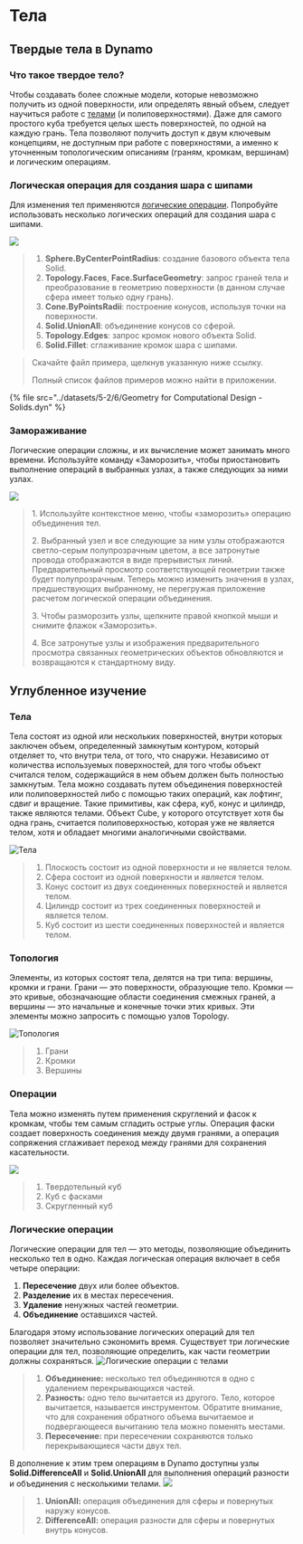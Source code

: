 # Тела

## Твердые тела в Dynamo

### Что такое твердое тело?

Чтобы создавать более сложные модели, которые невозможно получить из одной поверхности, или определять явный объем, следует научиться работе с [телами](5-6\_solids.md#solids) (и полиповерхностями). Даже для самого простого куба требуется целых шесть поверхностей, по одной на каждую грань. Тела позволяют получить доступ к двум ключевым концепциям, не доступным при работе с поверхностями, а именно к уточненным топологическим описаниям (граням, кромкам, вершинам) и логическим операциям.

### Логическая операция для создания шара с шипами

Для изменения тел применяются [логические операции](5-6\_solids.md#boolean-operations). Попробуйте использовать несколько логических операций для создания шара с шипами.

![](../images/5-2/6/solids-spikyball.jpg)

> 1. **Sphere.ByCenterPointRadius**: создание базового объекта тела Solid.
> 2. **Topology.Faces**, **Face.SurfaceGeometry**: запрос граней тела и преобразование в геометрию поверхности (в данном случае сфера имеет только одну грань).
> 3. **Cone.ByPointsRadii**: построение конусов, используя точки на поверхности.
> 4. **Solid.UnionAll**: объединение конусов со сферой.
> 5. **Topology.Edges**: запрос кромок нового объекта Solid.
> 6. **Solid.Fillet**: сглаживание кромок шара с шипами.

> Скачайте файл примера, щелкнув указанную ниже ссылку.
>
> Полный список файлов примеров можно найти в приложении.

{% file src="../datasets/5-2/6/Geometry for Computational Design - Solids.dyn" %}

### Замораживание

Логические операции сложны, и их вычисление может занимать много времени. Используйте команду «Заморозить», чтобы приостановить выполнение операций в выбранных узлах, а также следующих за ними узлах.

![](../images/5-2/6/solids-freezenode.jpg)

> 1\. Используйте контекстное меню, чтобы «заморозить» операцию объединения тел.
>
> 2\. Выбранный узел и все следующие за ним узлы отображаются светло-серым полупрозрачным цветом, а все затронутые провода отображаются в виде прерывистых линий. Предварительный просмотр соответствующей геометрии также будет полупрозрачным. Теперь можно изменить значения в узлах, предшествующих выбранному, не перегружая приложение расчетом логической операции объединения.
>
> 3\. Чтобы разморозить узлы, щелкните правой кнопкой мыши и снимите флажок «Заморозить».
>
> 4\. Все затронутые узлы и изображения предварительного просмотра связанных геометрических объектов обновляются и возвращаются к стандартному виду.

## Углубленное изучение

### Тела

Тела состоят из одной или нескольких поверхностей, внутри которых заключен объем, определенный замкнутым контуром, который отделяет то, что внутри тела, от того, что снаружи. Независимо от количества используемых поверхностей, для того чтобы объект считался телом, содержащийся в нем объем должен быть полностью замкнутым. Тела можно создавать путем объединения поверхностей или полиповерхностей либо с помощью таких операций, как лофтинг, сдвиг и вращение. Такие примитивы, как сфера, куб, конус и цилиндр, также являются телами. Объект Cube, у которого отсутствует хотя бы одна грань, считается полиповерхностью, которая уже не является телом, хотя и обладает многими аналогичными свойствами.

![Тела](../images/5-2/6/Primitives.jpg)

> 1. Плоскость состоит из одной поверхности и не является телом.
> 2. Сфера состоит из одной поверхности и _является_ телом.
> 3. Конус состоит из двух соединенных поверхностей и является телом.
> 4. Цилиндр состоит из трех соединенных поверхностей и является телом.
> 5. Куб состоит из шести соединенных поверхностей и является телом.

### Топология

Элементы, из которых состоят тела, делятся на три типа: вершины, кромки и грани. Грани — это поверхности, образующие тело. Кромки — это кривые, обозначающие области соединения смежных граней, а вершины — это начальные и конечные точки этих кривых. Эти элементы можно запросить с помощью узлов Topology.

![Топология](../images/5-2/6/Solid-topology.jpg)

> 1. Грани
> 2. Кромки
> 3. Вершины

### Операции

Тела можно изменять путем применения скруглений и фасок к кромкам, чтобы тем самым сгладить острые углы. Операция фаски создает поверхность соединения между двумя гранями, а операция сопряжения сглаживает переход между гранями для сохранения касательности.

![](../images/5-2/6/SolidOperations.jpg)

> 1. Твердотельный куб
> 2. Куб с фасками
> 3. Скругленный куб

### Логические операции

Логические операции для тел — это методы, позволяющие объединить несколько тел в одно. Каждая логическая операция включает в себя четыре операции:

1. **Пересечение** двух или более объектов.
2. **Разделение** их в местах пересечения.
3. **Удаление** ненужных частей геометрии.
4. **Объединение** оставшихся частей.

Благодаря этому использование логических операций для тел позволяет значительно сэкономить время. Существует три логические операции для тел, позволяющие определить, как части геометрии должны сохраняться. ![Логические операции с телами](../images/5-2/6/SolidBooleans.jpg)

> 1. **Объединение:** несколько тел объединяются в одно с удалением перекрывающихся частей.
> 2. **Разность:** одно тело вычитается из другого. Тело, которое вычитается, называется инструментом. Обратите внимание, что для сохранения обратного объема вычитаемое и подвергающееся вычитанию тела можно поменять местами.
> 3. **Пересечение:** при пересечении сохраняются только перекрывающиеся части двух тел.

В дополнение к этим трем операциям в Dynamo доступны узлы **Solid.DifferenceAll** и **Solid.UnionAll** для выполнения операций разности и объединения с несколькими телами. ![](../images/5-2/6/BooleanAll.jpg)

> 1. **UnionAll:** операция объединения для сферы и повернутых наружу конусов.
> 2. **DifferenceAll:** операция разности для сферы и повернутых внутрь конусов.

##
